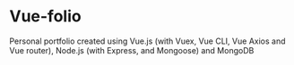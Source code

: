 # Vue-folio
Personal portfolio created using Vue.js (with Vuex, Vue CLI, Vue Axios and Vue router), Node.js (with Express, and Mongoose) and MongoDB
